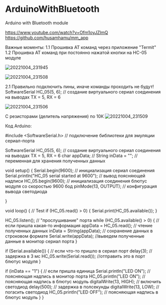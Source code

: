 # ArduinoWithBluetooth
Arduino with Bluetooth module

https://www.youtube.com/watch?v=Ofm1oyJZlmQ
https://github.com/husamhamu/mm_app



Важные моменты:
1.1 Прошивка АТ команд через приложение "Termit"
1.2 Прошивка АТ команд при постоянно нажатой кнопки на HC-05 модуле

![20221004_231945](https://user-images.githubusercontent.com/28355711/194031419-cbbb14bd-3319-4d73-bef4-69d7200b4fba.jpg)

![20221004_231508](https://user-images.githubusercontent.com/28355711/194030619-c69bb85b-3a73-46d6-8258-110492d69539.png)


2.1 Правильно подключить пины, иначе команды проходить не будут!
SoftwareSerial HC_05(5, 6); // создание виртуального сериал соединения на выводах TX = 5, RX = 6

![20221004_231506](https://user-images.githubusercontent.com/28355711/194031222-bc9ded63-bb84-4679-9eb2-fbc4c89bd45b.jpg)

С резисторами (делитель напряжения) по 10К
![20221004_231509](https://user-images.githubusercontent.com/28355711/194032432-f93b63e9-c294-4716-b077-ba7c58ecbc1b.png)


Код Arduino:
 
#include <SoftwareSerial.h> // подключение библиотеки для эмуляции сериал-порта
 
SoftwareSerial HC_05(5, 6); // создание виртуального сериал соединения на выводах TX = 5, RX = 6
char appData; //
String inData = ""; // переменная для хранения полученных данных
 
void setup()
{
  Serial.begin(9600); // инициализация сериал соединения
  Serial.println("HC_05 serial started at 9600"); // вывод поясняющей надписи
  HC_05.begin(9600); // инициализация соединения блютус модуля со скоростью 9600 бод
  pinMode(13, OUTPUT); // конфигурация вывода светодиода
 
}
 
void loop()
{
  // Test
  if (HC_05.read() > 0) {
    Serial.print(HC_05.available());
  }
 
  HC_05.listen();  // "прослушивание" порта
  while (HC_05.available() > 0) {   // если пришла какая-то информация
    appData = HC_05.read(); // чтение полученных данных
    inData = String(appData);  // сохранение данных в строковом формате
    Serial.write(appData); //выведем полученные данные в монитор сериал порта
  }
 
 
  if (Serial.available()) { // если что-то пришло в сериал порт
    delay(3); // задержка в 3 мс
    HC_05.write(Serial.read()); //отправить это в порт блютус модуля
  }
 
 
  if (inData == "1") { // если пришла единица
    Serial.println("LED ON"); // поясняющая надпись в монитор порта
    HC_05.println("LED ON"); // поясняющая надпись в блютус модуль
    digitalWrite(13, HIGH); // включить светодиод
    delay(500); // задержка в полсекунды
    digitalWrite(13, LOW); // погасить светодиод
    HC_05.println("LED OFF"); // поясняющая надпись в блютус модуль
  }
}
